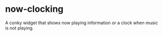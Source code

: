 # now-clocking
A conky widget that shows now playing information or a clock when music is not playing.

